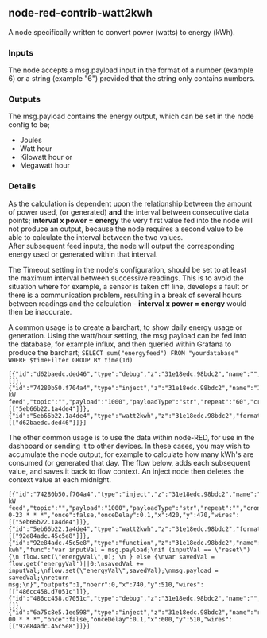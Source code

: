 ## node-red-contrib-watt2kwh
A node specifically written to convert power (watts) to energy (kWh).
### Inputs
The node accepts a msg.payload input in the format of a number (example 6) or a string (example "6") provided that the string only contains numbers.
### Outputs
The msg.payload contains the energy output, which can be set in the node config to be;
* Joules
* Watt hour
* Kilowatt hour or
* Megawatt hour
### Details
As the calculation is dependent upon the relationship between the amount of power used, (or generated) **and** the interval between consecutive data points; **interval x power = energy** the very first value fed into the node will not produce an output, because the node requires a second value to be able to calculate the interval between the two values.  
After subsequent feed inputs, the node will output the corresponding energy used or generated within that interval.  

The Timeout setting in the node's configuration, should be set to at least the maximum interval between successive readings. This is to avoid the situation where for example, a sensor is taken off line, develops a fault or there is a communication problem, resulting in a break of several hours between readings and the calculation - **interval x power = energy** would then be inaccurate.  

A common usage is to create a barchart, to show daily energy usage or generation. Using the watt/hour setting, the msg.payload can be fed into the database, for example influx, and then queried within Grafana to produce the barchart; `SELECT sum("energyfeed") FROM "yourdatabase" WHERE $timeFilter GROUP BY time(1d)`
``` 
[{"id":"d62baedc.ded46","type":"debug","z":"31e18edc.98bdc2","name":"","active":true,"tosidebar":true,"console":false,"tostatus":false,"complete":"false","x":740,"y":440,"wires":[]},{"id":"74280b50.f704a4","type":"inject","z":"31e18edc.98bdc2","name":"1 kW feed","topic":"","payload":"1000","payloadType":"str","repeat":"60","crontab":"","once":false,"onceDelay":0.1,"x":420,"y":440,"wires":[["5eb66b22.1a4de4"]]},{"id":"5eb66b22.1a4de4","type":"watt2kwh","z":"31e18edc.98bdc2","format":"kwh","maximum":"5","maximumunit":"mins","name":"","x":580,"y":440,"wires":[["d62baedc.ded46"]]}] 
```
The other common usage is to use the data within node-RED, for use in the dashboard or sending it to other devices. In these cases, you may wish to accumulate the node output, for example to calculate how many kWh's are consumed (or generated that day. The flow below, adds each subsequent value, and saves it back to flow context. An inject node then deletes the context value at each midnight.
``` 
[{"id":"74280b50.f704a4","type":"inject","z":"31e18edc.98bdc2","name":"1 kW feed","topic":"","payload":"1000","payloadType":"str","repeat":"","crontab":"*/1 0-23 * * *","once":false,"onceDelay":0.1,"x":420,"y":470,"wires":[["5eb66b22.1a4de4"]]},{"id":"5eb66b22.1a4de4","type":"watt2kwh","z":"31e18edc.98bdc2","format":"kwh","maximum":"5","maximumunit":"mins","name":"","x":586,"y":470,"wires":[["92e84adc.45c5e8"]]},{"id":"92e84adc.45c5e8","type":"function","z":"31e18edc.98bdc2","name":"Store kwh","func":"var inputVal = msg.payload;\nif (inputVal == \"reset\"){\n flow.set(\"energyVal\",0); \n } else {\nvar savedVal = flow.get('energyVal')||0;\nsavedVal += inputVal;\nflow.set(\"energyVal\",savedVal);\nmsg.payload = savedVal;\nreturn msg;\n}","outputs":1,"noerr":0,"x":740,"y":510,"wires":[["486cc458.d7051c"]]},{"id":"486cc458.d7051c","type":"debug","z":"31e18edc.98bdc2","name":"","active":true,"tosidebar":true,"console":false,"tostatus":false,"complete":"false","x":900,"y":510,"wires":[]},{"id":"6a75c8e5.1ee598","type":"inject","z":"31e18edc.98bdc2","name":"reset","topic":"","payload":"reset","payloadType":"str","repeat":"","crontab":"00 00 * * *","once":false,"onceDelay":0.1,"x":600,"y":510,"wires":[["92e84adc.45c5e8"]]}]
```
